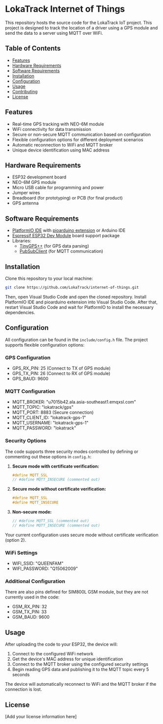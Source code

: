 # LokaTrack Internet of Things

This repository hosts the source code for the LokaTrack IoT project. This project is designed to track the location of a driver using a GPS module and send the data to a server using MQTT over WiFi.

## Table of Contents

- [Features](#features)
- [Hardware Requirements](#hardware-requirements)
- [Software Requirements](#software-requirements)
- [Installation](#installation)
- [Configuration](#configuration)
- [Usage](#usage)
- [Contributing](#contributing)
- [License](#license)

## Features

- Real-time GPS tracking with NEO-6M module
- WiFi connectivity for data transmission
- Secure or non-secure MQTT communication based on configuration
- Flexible configuration options for different deployment scenarios
- Automatic reconnection to WiFi and MQTT broker
- Unique device identification using MAC address

## Hardware Requirements

- ESP32 development board
- NEO-6M GPS module
- Micro USB cable for programming and power
- Jumper wires
- Breadboard (for prototyping) or PCB (for final product)
- GPS antenna

## Software Requirements

- [PlatformIO IDE](https://marketplace.visualstudio.com/items?itemName=platformio.platformio-ide) with [pioarduino extension](https://marketplace.visualstudio.com/items?itemName=pioarduino.pioarduino-ide) or Arduino IDE
- [Espressif ESP32 Dev Module](https://docs.platformio.org/en/latest/boards/espressif32/esp32dev.html?utm_source=platformio&utm_medium=piohome) board support package
- Libraries:
  - [TinyGPS++](https://github.com/mikalhart/TinyGPSPlus?utm_source=platformio&utm_medium=piohome) (for GPS data parsing)
  - [PubSubClient](https://github.com/knolleary/pubsubclient?utm_source=platformio&utm_medium=piohome) (for MQTT communication)

## Installation

Clone this repository to your local machine:

```bash
git clone https://github.com/LokaTrack/internet-of-things.git
```

Then, open Visual Studio Code and open the cloned repository. Install PlatformIO IDE and pioarduino extension into Visual Studio Code. After that, restart Visual Studio Code and wait for PlatformIO to install the necessary dependencies.

## Configuration

All configuration can be found in the `include/config.h` file. The project supports flexible configuration options:

### GPS Configuration

- GPS_RX_PIN: 25 (Connect to TX of GPS module)
- GPS_TX_PIN: 26 (Connect to RX of GPS module)
- GPS_BAUD: 9600

### MQTT Configuration

- MQTT_BROKER: "u7015b42.ala.asia-southeast1.emqxsl.com"
- MQTT_TOPIC: "lokatrack/gps"
- MQTT_PORT: 8883 (Secure connection)
- MQTT_CLIENT_ID: "lokatrack-gps-1"
- MQTT_USERNAME: "lokatrack-gps-1"
- MQTT_PASSWORD: "lokatrack"

### Security Options

The code supports three security modes controlled by defining or commenting out these options in `config.h`:

1. **Secure mode with certificate verification:**

   ```cpp
   #define MQTT_SSL
   // #define MQTT_INSECURE (commented out)
   ```

2. **Secure mode without certificate verification:**

   ```cpp
   #define MQTT_SSL
   #define MQTT_INSECURE
   ```

3. **Non-secure mode:**
   ```cpp
   // #define MQTT_SSL (commented out)
   // #define MQTT_INSECURE (commented out)
   ```

Your current configuration uses secure mode without certificate verification (option 2).

### WiFi Settings

- WIFI_SSID: "QUEENFAM"
- WIFI_PASSWORD: "Q15062009"

### Additional Configuration

There are also pins defined for SIM800L GSM module, but they are not currently used in the code:

- GSM_RX_PIN: 32
- GSM_TX_PIN: 33
- GSM_BAUD: 9600

## Usage

After uploading the code to your ESP32, the device will:

1. Connect to the configured WiFi network
2. Get the device's MAC address for unique identification
3. Connect to the MQTT broker using the configured security settings
4. Begin reading GPS data and publishing it to the MQTT topic every 5 seconds

The device will automatically reconnect to WiFi and the MQTT broker if the connection is lost.

## License

[Add your license information here]
